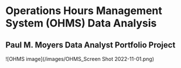 # Operations Hours Management System (OHMS) Data Analysis
## Paul M. Moyers Data Analyst Portfolio Project

![OHMS image](/images/OHMS_Screen Shot 2022-11-01.png)
